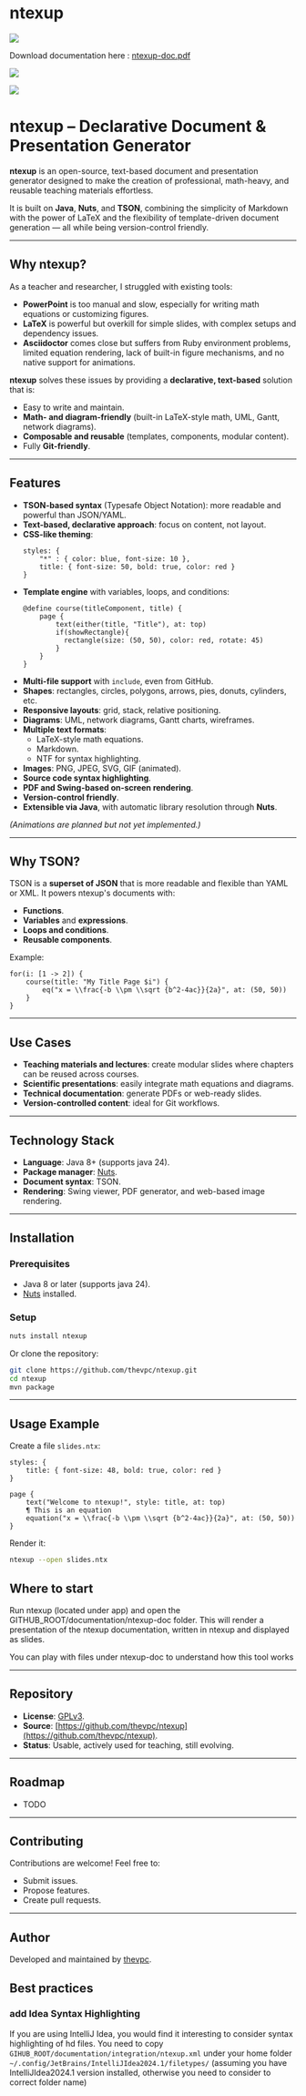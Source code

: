# ntexup


![](documentation/website/splash.png)

Download documentation here : [ntexup-doc.pdf](documentation/website/ntexup-doc.pdf)

![](documentation/website/ex02.png)

![](documentation/website/ex03.png)

# ntexup – Declarative Document & Presentation Generator

&#x20;&#x20;

**ntexup** is an open-source, text-based document and presentation generator designed to make the creation of professional, math-heavy, and reusable teaching materials effortless.

It is built on **Java**, **Nuts**, and **TSON**, combining the simplicity of Markdown with the power of LaTeX and the flexibility of template-driven document generation — all while being version-control friendly.

---

## **Why ntexup?**

As a teacher and researcher, I struggled with existing tools:

- **PowerPoint** is too manual and slow, especially for writing math equations or customizing figures.
- **LaTeX** is powerful but overkill for simple slides, with complex setups and dependency issues.
- **Asciidoctor** comes close but suffers from Ruby environment problems, limited equation rendering, lack of built-in figure mechanisms, and no native support for animations.

**ntexup** solves these issues by providing a **declarative, text-based** solution that is:

- Easy to write and maintain.
- **Math- and diagram-friendly** (built-in LaTeX-style math, UML, Gantt, network diagrams).
- **Composable and reusable** (templates, components, modular content).
- Fully **Git-friendly**.

---

## **Features**

- **TSON-based syntax** (Typesafe Object Notation): more readable and powerful than JSON/YAML.
- **Text-based, declarative approach**: focus on content, not layout.
- **CSS-like theming**:
  ```tson
  styles: {
      "*" : { color: blue, font-size: 10 },
      title: { font-size: 50, bold: true, color: red }
  }
  ```
- **Template engine** with variables, loops, and conditions:
  ```tson
  @define course(titleComponent, title) {
      page {
          text(either(title, "Title"), at: top)
          if(showRectangle){
            rectangle(size: (50, 50), color: red, rotate: 45)
          }
      }
  }
  ```
- **Multi-file support** with `include`, even from GitHub.
- **Shapes**: rectangles, circles, polygons, arrows, pies, donuts, cylinders, etc.
- **Responsive layouts**: grid, stack, relative positioning.
- **Diagrams**: UML, network diagrams, Gantt charts, wireframes.
- **Multiple text formats**:
    - LaTeX-style math equations.
    - Markdown.
    - NTF for syntax highlighting.
- **Images**: PNG, JPEG, SVG, GIF (animated).
- **Source code syntax highlighting**.
- **PDF and Swing-based on-screen rendering**.
- **Version-control friendly**.
- **Extensible via Java**, with automatic library resolution through **Nuts**.

*(Animations are planned but not yet implemented.)*

---

## **Why TSON?**

TSON is a **superset of JSON** that is more readable and flexible than YAML or XML. It powers ntexup's documents with:

- **Functions**.
- **Variables** and **expressions**.
- **Loops and conditions**.
- **Reusable components**.

Example:

```tson
for(i: [1 -> 2]) {
    course(title: "My Title Page $i") {
        eq("x = \\frac{-b \\pm \\sqrt {b^2-4ac}}{2a}", at: (50, 50))
    }
}
```

---

## **Use Cases**

- **Teaching materials and lectures**: create modular slides where chapters can be reused across courses.
- **Scientific presentations**: easily integrate math equations and diagrams.
- **Technical documentation**: generate PDFs or web-ready slides.
- **Version-controlled content**: ideal for Git workflows.

---

## **Technology Stack**

- **Language**: Java 8+ (supports java 24).
- **Package manager**: [Nuts](https://github.com/thevpc/nuts).
- **Document syntax**: TSON.
- **Rendering**: Swing viewer, PDF generator, and web-based image rendering.

---

## **Installation**

### **Prerequisites**

- Java 8 or later (supports java 24).
- [Nuts](https://github.com/thevpc/nuts) installed.

### **Setup**

```bash
nuts install ntexup
```

Or clone the repository:

```bash
git clone https://github.com/thevpc/ntexup.git
cd ntexup
mvn package
```

---

## **Usage Example**

Create a file `slides.ntx`:

```tson
styles: {
    title: { font-size: 48, bold: true, color: red }
}

page {
    text("Welcome to ntexup!", style: title, at: top)
    ¶ This is an equation
    equation("x = \\frac{-b \\pm \\sqrt {b^2-4ac}}{2a}", at: (50, 50))
}
```

Render it:

```bash
ntexup --open slides.ntx
```

## Where to start
Run ntexup (located under app) and open the GITHUB_ROOT/documentation/ntexup-doc folder.
This will render a presentation of the ntexup documentation, written in ntexup and displayed as slides.

You can play with files under ntexup-doc to understand how this tool works


---

## **Repository**

- **License**: [GPLv3](LICENSE).
- **Source**: [https://github.com/thevpc/ntexup](https://github.com/thevpc/ntexup).
- **Status**: Usable, actively used for teaching, still evolving.

---

## **Roadmap**

- TODO

---

## **Contributing**

Contributions are welcome! Feel free to:

- Submit issues.
- Propose features.
- Create pull requests.

---

## **Author**

Developed and maintained by [thevpc](https://github.com/thevpc).

## Best practices
### add Idea Syntax Highlighting
If you are using IntelliJ Idea, you would find it interesting to consider syntax highlighting of hd files.
You need to copy `GIHUB_ROOT/documentation/integration/ntexup.xml` under your home folder
`~/.config/JetBrains/IntelliJIdea2024.1/filetypes/`
(assuming you have IntelliJIdea2024.1 version installed, otherwise you need to consider to correct folder name)
